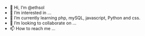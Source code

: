 - 👋 Hi, I’m @ethsol
- 👀 I’m interested in ...
- 🌱 I’m currently learning php, mySQL, javascript, Python and css.
- 💞️ I’m looking to collaborate on ...
- 📫 How to reach me ...

<!---
ethsol/ethsol is a ✨ special ✨ repository because its `README.md` (this file) appears on your GitHub profile.
You can click the Preview link to take a look at your changes.
--->
